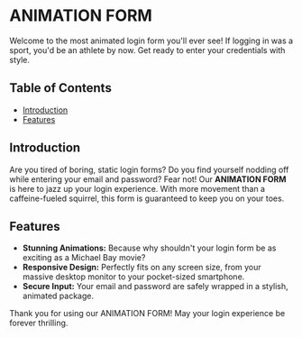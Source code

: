 # ANIMATION FORM

Welcome to the most animated login form you'll ever see! If logging in was a sport, you'd be an athlete by now. Get ready to enter your credentials with style.

## Table of Contents

- [Introduction](#introduction)
- [Features](#features)

## Introduction

Are you tired of boring, static login forms? Do you find yourself nodding off while entering your email and password? Fear not! Our **ANIMATION FORM** is here to jazz up your login experience. With more movement than a caffeine-fueled squirrel, this form is guaranteed to keep you on your toes.

## Features

- **Stunning Animations:** Because why shouldn't your login form be as exciting as a Michael Bay movie?
- **Responsive Design:** Perfectly fits on any screen size, from your massive desktop monitor to your pocket-sized smartphone.
- **Secure Input:** Your email and password are safely wrapped in a stylish, animated package.

Thank you for using our ANIMATION FORM! May your login experience be forever thrilling.
